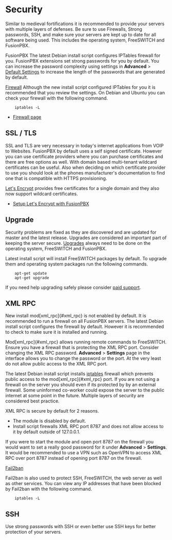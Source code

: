 # Security

Similar to medieval fortifications it is recommended to provide your
servers with multiple layers of defenses. Be sure to use Firewalls,
Strong passwords, SSH, and make sure your servers are kept up to date
for all software being used. This includes the operating system,
FreeSWITCH and FusionPBX.

FusionPBX The latest Debian install script configures
IPTables firewall for you. FusionPBX extensions set strong passwords for
you by default. You can increase the password complexity using settings
in **Advanced** > [Default
Settings](/en/latest/advanced/default_settings.html#id26) to increase
the length of the passwords that are generated by default.

[Firewall](/en/latest/firewall.html) Although the new
install script configured IPTables for you it is recommended that you
review the settings. On Debian and Ubuntu you can check your firewall
with the following command.

```
    iptables -L
```

-   [Firewall page](/en/latest/firewall.html)

## SSL / TLS

SSL and TLS are very necessary in today's internet applications from
VOIP to Websites. FusionPBX by default uses a self signed certificate.
However you can use certificate providers where you can purchase
certificates and there are free options as well. With domain based
multi-tenant wildcard certificates can be useful. Also when deciding on
which certificate provider to use you should look at the phones
manufacturer's documentation to find one that is compatible with HTTPS
provisioning.

[Let\'s Encrypt](https://letsencrypt.org/docs) provides free
certificates for a single domain and they also now support wildcard
certificates.

-   [Setup Let\'s Encrypt with
    FusionPBX](/en/latest/getting_started/lets_encrypt.html)

## Upgrade

Security problems are fixed as they are discovered and are updated for
master and the latest release. Upgrades are considered an important part
of keeping the server secure.
[Upgrades](/en/latest/advanced/upgrade.html) always need to be done on
the operating system, FreeSWITCH and FusionPBX.

Latest install script will install FreeSWITCH packages by default. To
upgrade them and operating system packages run the following commands.

```
    apt-get update
    apt-get upgrade
```

If you need help upgrading safely please consider [paid
support](http://www.fusionpbx.com).

## XML RPC

New install mod[xml_rpc]{#xml_rpc} is not enabled by default. It is
recommended to run a firewall on all FusionPBX servers. The latest
Debian install script configures the firewall by default. However it is
recommended to check to make sure it is installed and running.

Mod[xml_rpc]{#xml_rpc} allows running remote commands to FreeSWITCH.
Ensure you have a firewall that is protecting the XML RPC port. Consider
changing the XML RPC password. **Advanced** > **Settings** page in the
interface allows you to change the password or the port. At the very
least do not allow public access to the XML RPC port.

The latest Debian install script installs
[iptables](/en/latest/getting_started/iptables.html#iptables) firewall
which prevents public access to the mod[xml_rpc]{#xml_rpc} port. If you
are not using a firewall on the server you should even if its protected
by by an external firewall. Some uninformed co-worker could expose the
server to the public internet at some point in the future. Multiple
layers of security are considered best practice.

XML RPC is secure by default for 2 reasons.

   - The module is disabled by default.
   - Install script firewalls XML RPC port 8787 and does not allow
     access to it by default outside of 127.0.0.1.
        
If you were to start the module and open port 8787 on the firewall you
would want to set a really good password for it under **Advanced** >
**Settings**. It would be recommended to use a VPN such as OpenVPN to access
XML RPC over port 8787 instead of opening port 8787 on the firewall.

[Fail2ban](/en/latest/additional_information/fail2ban.html)

Fail2ban is also used to protect SSH, FreeSWITCH, the web server as well
as other services. You can view any IP addresses that have been blocked
by Fail2ban with the following command.

```
    iptables -L
```

## SSH

Use strong passwords with SSH or even better use SSH keys for better 
protection of your servers.
